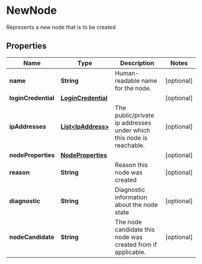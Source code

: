 

# NewNode

Represents a new node that is to be created 
## Properties

Name | Type | Description | Notes
------------ | ------------- | ------------- | -------------
**name** | **String** | Human-readable name for the node.  |  [optional]
**loginCredential** | [**LoginCredential**](LoginCredential.md) |  |  [optional]
**ipAddresses** | [**List&lt;IpAddress&gt;**](IpAddress.md) | The public/private ip addresses under which this node is reachable.  |  [optional]
**nodeProperties** | [**NodeProperties**](NodeProperties.md) |  |  [optional]
**reason** | **String** | Reason this node was created  |  [optional]
**diagnostic** | **String** | Diagnostic information about the node state  |  [optional]
**nodeCandidate** | **String** | The node candidate this node was created from if applicable.  |  [optional]



